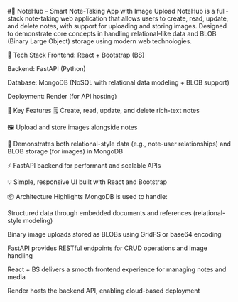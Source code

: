 #📝 NoteHub – Smart Note-Taking App with Image Upload
NoteHub is a full-stack note-taking web application that allows users to create, read, update, and delete notes, with support for uploading and storing images. Designed to demonstrate core concepts in handling relational-like data and BLOB (Binary Large Object) storage using modern web technologies.

🚀 Tech Stack
Frontend: React + Bootstrap (BS)

Backend: FastAPI (Python)

Database: MongoDB (NoSQL with relational data modeling + BLOB support)

Deployment: Render (for API hosting)

🧠 Key Features
🗒️ Create, read, update, and delete rich-text notes

🖼️ Upload and store images alongside notes

🧩 Demonstrates both relational-style data (e.g., note-user relationships) and BLOB storage (for images) in MongoDB

⚡ FastAPI backend for performant and scalable APIs

💡 Simple, responsive UI built with React and Bootstrap

📦 Architecture Highlights
MongoDB is used to handle:

Structured data through embedded documents and references (relational-style modeling)

Binary image uploads stored as BLOBs using GridFS or base64 encoding

FastAPI provides RESTful endpoints for CRUD operations and image handling

React + BS delivers a smooth frontend experience for managing notes and media

Render hosts the backend API, enabling cloud-based deployment
